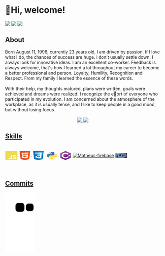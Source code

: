 # 👋Hi, welcome!

<div> 
  <a href="https://www.linkedin.com/in/matheusbonotto" target="_blank"><img src="https://img.shields.io/badge/-LinkedIn-%230077B5?style=for-the-badge&logo=linkedin&logoColor=white" target="_blank"></a> 
  <a href = "mailto:matteusbonotto@gmail.com"><img src="https://img.shields.io/badge/Gmail-D14836?style=for-the-badge&logo=gmail&logoColor=white" target="_blank"></a>
  <a href="https://instagram.com/matteusbonotto" target="_blank"><img src="https://img.shields.io/badge/-Instagram-%23E4405F?style=for-the-badge&logo=instagram&logoColor=white" target="_blank"></a>

## About
<div style="display: line_block">
  Born August 11, 1998, currently 23 years old, I am driven by passion. If I
love what I do, the chances of success are huge. I don't usually settle
down. I always look for innovative ideas. I am an excellent co-worker.
Feedback is always welcome, that's how I learned a lot throughout my
career to become a better professional and person. Loyalty, Humility,
Recognition and Respect. From my family I learned the essence of these
words.
<br>
  <br>
With their help, my thoughts matured, plans were written, goals were
achieved and dreams were realized. I recognize the eort of everyone
who participated in my evolution. I am concerned about the atmosphere
of the workplace, as it is usually tense, and I like to keep people in a good
mood, but without losing focus.
</div>
<br>

</div>
<div align="center">
  <a href="https://github.com/matteusbonotto">
  <img height="180em" src="https://github-readme-stats.vercel.app/api?username=matteusbonotto&show_icons=true&theme=blue-green&include_all_commits=true&count_private=true"/>
  <img height="180em" src="https://github-readme-stats.vercel.app/api/top-langs/?username=matteusbonotto&layout=compact&langs_count=7&theme=blue-green"/>
</div>
  
  ## Skills
<div style="display: inline_block"><br>
  <img align="center" alt="Matheus-Js" height="30" width="40" src="https://raw.githubusercontent.com/devicons/devicon/master/icons/javascript/javascript-plain.svg">
  <img align="center" alt="Matheus-HTML" height="30" width="40" src="https://raw.githubusercontent.com/devicons/devicon/master/icons/html5/html5-original.svg">
  <img align="center" alt="Matheus-CSS" height="30" width="40" src="https://raw.githubusercontent.com/devicons/devicon/master/icons/css3/css3-original.svg">
  <img align="center" alt="Matheus-Python" height="30" width="40" src="https://raw.githubusercontent.com/devicons/devicon/master/icons/python/python-original.svg">
  <img align="center" alt="Matheus-Csharp" height="30" width="40" src="https://raw.githubusercontent.com/devicons/devicon/master/icons/csharp/csharp-original.svg">
  <img align="center" alt="Matheus-firebase" height="30" width="40" src="https://www.vectorlogo.zone/logos/firebase/firebase-icon.svg">
  <img align="center" alt="PHP" height="30" width="40" src="https://raw.githubusercontent.com/devicons/devicon/master/icons/php/php-original.svg">
</div>
<br>
<br>
  
 ## Commits
  
![Snake animation](https://github.com/matteusbonotto/matteusbonotto/blob/output/github-contribution-grid-snake.svg)
